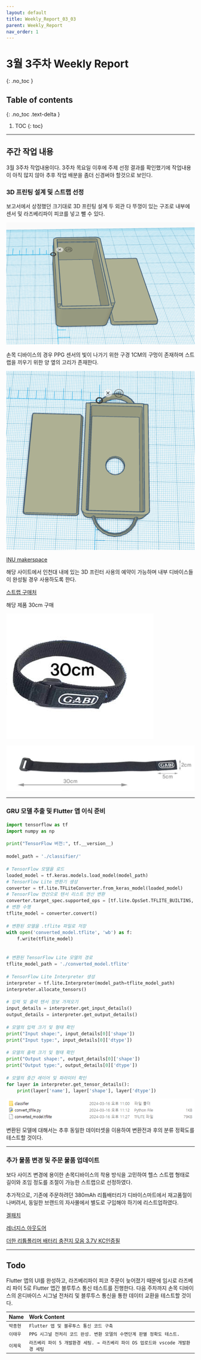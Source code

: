```yaml
---
layout: default
title: Weekly_Report_03_03
parent: Weekly_Report
nav_order: 1
---
```


# 3월 3주차 Weekly Report
{: .no_toc }

## Table of contents
{: .no_toc .text-delta }

1. TOC
{: toc}

---

## 주간 작업 내용

3월 3주차 작업내용이다. 3주차 목요일 이후에 주제 선정 결과를 확인했기에 작업내용이 아직 많지 않아 추후 작업 배분을 좀더 신경써야 할것으로 보인다.

### 3D 프린팅 설계 및 스트랩 선정

보고서에서 상정했던 크기대로 3D 프린팅 설계 두 외관 다 뚜껑이 있는 구조로 내부에 센서 및 라즈베리파이 피코를 넣고 뺄 수 있다.

![](/assets/images/W1/p0.png)


손목 디바이스의 경우 PPG 센서의 빛이 나가기 위한 구경 1CM의 구멍이 존재하며 스트랩을 끼우기 위한 양 옆의 고리가 존재한다. 

![](/assets/images/W1/p1.png)


[INU makerspace](http://makerspace.inu.ac.kr/)

해당 사이트에서 인천대 내에 있는 3D 프린터 사용의 예약이 가능하며 내부 디바이스들이 완성될 경우 사용하도록 한다. 

[스트랩 구매처](https://www.lenergys.com/shop/shopdetail.html?branduid=2616671&gad_source=4&gclid=CjwKCAjwte-vBhBFEiwAQSv_xVmF4DQCDUH8IXPDnAo_jXD9XWv3yJRuMUgZ_sLmXaptm4FHoAdX4hoC0D0QAvD_BwE&ref=www.google.com)


해당 제품 30cm 구매


![](/assets/images/W1/p2.png)


![](/assets/images/W1/p3.png)

---

### GRU 모델 추출 및 Flutter 앱 이식 준비

```python
import tensorflow as tf
import numpy as np

print("TensorFlow 버전:", tf.__version__)

model_path = './classifier/'

# TensorFlow 모델을 로드
loaded_model = tf.keras.models.load_model(model_path)
# TensorFlow Lite 변환기 생성
converter = tf.lite.TFLiteConverter.from_keras_model(loaded_model)
# TensorFlow 연산으로 텐서 리스트 연산 변환
converter.target_spec.supported_ops = [tf.lite.OpsSet.TFLITE_BUILTINS, tf.lite.OpsSet.SELECT_TF_OPS]
# 변환 수행
tflite_model = converter.convert()

# 변환된 모델을 .tflite 파일로 저장
with open('converted_model.tflite', 'wb') as f:
    f.write(tflite_model)


# 변환된 TensorFlow Lite 모델의 경로
tflite_model_path = './converted_model.tflite'

# TensorFlow Lite Interpreter 생성
interpreter = tf.lite.Interpreter(model_path=tflite_model_path)
interpreter.allocate_tensors()

# 입력 및 출력 텐서 정보 가져오기
input_details = interpreter.get_input_details()
output_details = interpreter.get_output_details()

# 모델의 입력 크기 및 형태 확인
print("Input shape:", input_details[0]['shape'])
print("Input type:", input_details[0]['dtype'])

# 모델의 출력 크기 및 형태 확인
print("Output shape:", output_details[0]['shape'])
print("Output type:", output_details[0]['dtype'])

# 모델의 중간 레이어 및 파라미터 확인
for layer in interpreter.get_tensor_details():
    print(layer['name'], layer['shape'], layer['dtype'])
```

![](/assets/images/W1/p4.png)

변환된 모델에 대해서는 추후 동일한 데이터셋을 이용하여 변환전과 후의 분류 정확도를 테스트할 것이다.

---

### 추가 물품 변경 및 주문 물품 업데이트

보다 사이즈 변경에 용이한 손목디바이스의 착용 방식을 고민하여 헬스 스트랩 형태로 길이와 조임 정도를 조절이 가능한 스트랩으로 선정하였다.

추가적으로, 기존에 주문하려던 380mAh 리튬배터리가 디바이스마트에서 재고품절이 나버려서, 동일한 브랜드의 자사몰에서 별도로 구입해야 하기에 리스트업하였다.

[겔패치](https://ko.aliexpress.com/item/4000068417083.html?spm=a2g0o.detail.pcDetailTopMoreOtherSeller.1.1470mLh8mLh8q8&gps-id=pcDetailTopMoreOtherSeller&scm=1007.40050.354490.0&scm_id=1007.40050.354490.0&scm-url=1007.40050.354490.0&pvid=a3ce2662-f3c8-4496-a43f-cb9e4895a0b1&_t=gps-id:pcDetailTopMoreOtherSeller,scm-url:1007.40050.354490.0,pvid:a3ce2662-f3c8-4496-a43f-cb9e4895a0b1,tpp_buckets:668%232846%238114%231999&pdp_npi=4%40dis%21KRW%211964%211368%21%21%211.45%211.01%21%402140e84617104267588128301e3459%2110000000176094709%21rec%21KR%21%21AB&utparam-url=scene%3ApcDetailTopMoreOtherSeller%7Cquery_from%3A)

[레너지스 아웃도어](https://www.lenergys.com/shop/shopdetail.html?branduid=2616671&gad_source=4&gclid=CjwKCAjwte-vBhBFEiwAQSv_xVmF4DQCDUH8IXPDnAo_jXD9XWv3yJRuMUgZ_sLmXaptm4FHoAdX4hoC0D0QAvD_BwE&ref=www.google.com)

[더한 리튬폴리머 배터리 충전지 모음 3.7V KC인증필](https://m.thehanpart.co.kr/product/detail.html?product_no=196&cate_no=1&display_group=7)

---

## Todo
Flutter 앱의 UI를 완성하고, 라즈베리파이 피코 주문이 늦어졌기 때문에 임시로 라즈베리 파이 5로 Flutter 앱간 블루투스 통신 테스트를 진행한다.
다음 주차까지 손목 디바이스의 온디바이스 시그널 전처리 및 블루투스 통신을 통한 데이터 교환을 테스트할 것이다.  


| Name    | Work Content |
|:--------|:------------------------------|
| `박종현` | `Flutter 앱 및 블루투스 통신 코드 구축` |
| `이태우` | `PPG 시그널 전처리 코드 완성. 변환 모델의 수면단계 판별 정확도 테스트.` |
| `이제욱` | `라즈베리 파이 5 개발환경 세팅. → 라즈베리 파이 OS 업로드와 vscode 개발환경 세팅` |

